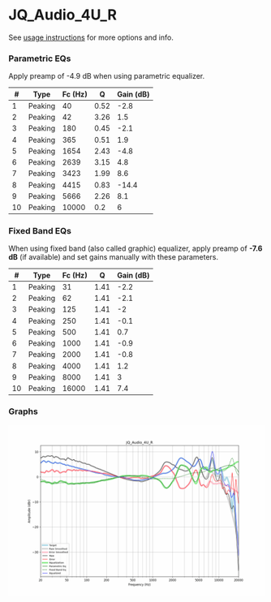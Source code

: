 # JQ_Audio_4U_R
See [usage instructions](https://github.com/jaakkopasanen/AutoEq#usage) for more options and info.

### Parametric EQs
Apply preamp of -4.9 dB when using parametric equalizer.

|   # | Type    |   Fc (Hz) |    Q |   Gain (dB) |
|-----|---------|-----------|------|-------------|
|   1 | Peaking |        40 | 0.52 |        -2.8 |
|   2 | Peaking |        42 | 3.26 |         1.5 |
|   3 | Peaking |       180 | 0.45 |        -2.1 |
|   4 | Peaking |       365 | 0.51 |         1.9 |
|   5 | Peaking |      1654 | 2.43 |        -4.8 |
|   6 | Peaking |      2639 | 3.15 |         4.8 |
|   7 | Peaking |      3423 | 1.99 |         8.6 |
|   8 | Peaking |      4415 | 0.83 |       -14.4 |
|   9 | Peaking |      5666 | 2.26 |         8.1 |
|  10 | Peaking |     10000 | 0.2  |         6   |

### Fixed Band EQs
When using fixed band (also called graphic) equalizer, apply preamp of **-7.6 dB** (if available) and set gains manually with these parameters.

|   # | Type    |   Fc (Hz) |    Q |   Gain (dB) |
|-----|---------|-----------|------|-------------|
|   1 | Peaking |        31 | 1.41 |        -2.2 |
|   2 | Peaking |        62 | 1.41 |        -2.1 |
|   3 | Peaking |       125 | 1.41 |        -2   |
|   4 | Peaking |       250 | 1.41 |        -0.1 |
|   5 | Peaking |       500 | 1.41 |         0.7 |
|   6 | Peaking |      1000 | 1.41 |        -0.9 |
|   7 | Peaking |      2000 | 1.41 |        -0.8 |
|   8 | Peaking |      4000 | 1.41 |         1.2 |
|   9 | Peaking |      8000 | 1.41 |         3   |
|  10 | Peaking |     16000 | 1.41 |         7.4 |

### Graphs
![](./JQ_Audio_4U_R.png)
